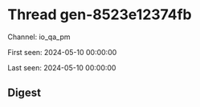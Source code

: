 # Thread gen-8523e12374fb
Channel: io_qa_pm

First seen: 2024-05-10 00:00:00

Last seen: 2024-05-10 00:00:00

## Digest



